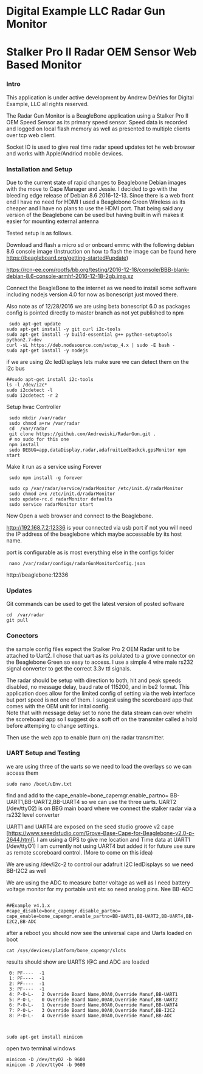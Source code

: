 ﻿# Digital Example LLC Radar Gun Monitor
# Stalker Pro II Radar OEM Sensor Web Based Monitor #

### Intro ###
This application is under active development by Andrew DeVries for Digital Example, LLC all rights reserved.

The Radar Gun Monitor is a BeagleBone application using a Stalker Pro II OEM Speed Sensor as its primary speed sensor. Speed data is recorded and logged on local flash memory as well as presented to multiple clients over tcp web client.

Socket IO is used to give real time radar speed updates tot he web browser and works with Apple/Andriod mobile devices. 

### Installation and Setup ###
Due to the current state of rapid changes to Beaglebone Debian images with the move to Cape Manager and Jessie. I decided to go with the bleeding edge release
of Debian 8.6 2016-12-13.   Since there is a web front end I have no need for HDMI I used a Beaglebone Green Wireless as its cheaper and I have no plans to use the HDMI port.
That being said any version of the Beaglebone can be used but having built in wifi makes it easier for mounting external antenna

Tested setup is as follows.

Download and flash a micro sd or onboard emmc with the following debian 8.6 console image (Instruction on how to flash the image can be found here <https://beagleboard.org/getting-started#update>)

<https://rcn-ee.com/rootfs/bb.org/testing/2016-12-18/console/BBB-blank-debian-8.6-console-armhf-2016-12-18-2gb.img.xz>

Connect the BeagleBone to the internet as we need to install some software including nodejs version 4.0 for now as bonescript just moved there.

Also note as of 12/28/2016 we are using beta bonescript 6.0 as packages config is pointed directly to master branch as not yet published to npm

```
 sudo apt-get update
sudo apt-get install -y git curl i2c-tools
sudo apt-get install -y build-essential g++ python-setuptools python2.7-dev
curl -sL https://deb.nodesource.com/setup_4.x | sudo -E bash -
sudo apt-get install -y nodejs
 ```

 

 if we are using i2c ledDisplays lets make sure we can detect them on the i2c bus

```
##sudo apt-get install i2c-tools
ls -l /dev/i2c*
sudo i2cdetect -l
sudo i2cdetect -r 2
```
Setup hvac Controller

```
 sudo mkdir /var/radar
 sudo chmod a+rw /var/radar
 cd  /var/radar
 git clone https://github.com/Andrewiski/RadarGun.git .
 # no sudo for this one
 npm install
 sudo DEBUG=app,dataDisplay,radar,adafruitLedBackck,gpsMonitor npm start

```

Make it run as a service using Forever

```
 sudo npm install -g forever

 sudo cp /var/radar/service/radarMonitor /etc/init.d/radarMonitor
 sudo chmod a+x /etc/init.d/radarMonitor
 sudo update-rc.d radarMonitor defaults
 sudo service radarMonitor start
```

Now Open a web browser and connect to the Beaglebone.

http://192.168.7.2:12336 is your connected via usb port if not you will need the IP address of the beaglebone which maybe accessable by its host name.

port is configurable as is most everything else in the configs folder

```
 nano /var/radar/configs/radarGunMonitorConfig.json
```

http://beaglebone:12336

### Updates ###
Git commands can be used to get the latest version of posted software
```
cd  /var/radar
git pull

```

### Conectors ###
the sample config files expect the Stalker Pro 2 OEM Radar unit to be attached to Uart2. I chose that uart as its polulated to a grove connector on the Beaglebone Green so easy to access.
I use a simple 4 wire male rs232 signal converter to get the correct 3.3v ttl signals.

The radar should be setup with direction to both,  hit and peak speeds disabled, no message delay, baud rate of 115200, and in be2 format. This application does allow for the limited
 config of setting via the web interface but port speed is not one of them. I susgest using the scoreboard app that comes with the OEM unit for inital config.  
 Note that with message delay set to none the data stream can over whelm the scoreboard app so I suggest do a soft off on the transmiter called a hold before attemping to change settings.

 Then use the web app to enable (turn on) the radar transmitter.

 

 ### UART Setup and Testing ###
 
 we are using three of the uarts so we need to load the overlays so we can access them

 ```
 sudo nano /boot/uEnv.txt
 ```

 find and add to the cape_enable=bone_capemgr.enable_partno=
   BB-UART1,BB-UART2,BB-UART4  so we can use the three uarts.  UART2 (/dev/ttyO2) is on BBG main board where we connect the stalker radar via a rs232 level converter

   UART1 and UART4 are exposed on the seed studio groove v2 cape [https://www.seeedstudio.com/Grove-Base-Cape-for-Beaglebone-v2.0-p-2644.html].
   I am using a GPS to give me location and Time data at UART1 (/dev/ttyO1)
   I am currently not using UART4 but added it for future use sure as remote scoreboard control. (More to come on this idea)

   We are using /dev/i2c-2 to control our adafruit I2C ledDisplays so we need BB-I2C2 as well

   We are using the ADC to measure batter voltage as well as I need battery voltage monitor for my portable unit etc so need analog pins. Nee BB-ADC


 ```
       
##Example v4.1.x
#cape_disable=bone_capemgr.disable_partno=
cape_enable=bone_capemgr.enable_partno=BB-UART1,BB-UART2,BB-UART4,BB-I2C2,BB-ADC

 ```

 after a reboot you should now see the universal cape and Uarts loaded on boot
 ```
 cat /sys/devices/platform/bone_capemgr/slots
 ```
results should show are UARTS I@C and ADC are loaded
```
 0: PF----  -1
 1: PF----  -1
 2: PF----  -1
 3: PF----  -1
 4: P-O-L-   2 Override Board Name,00A0,Override Manuf,BB-UART1
 5: P-O-L-   0 Override Board Name,00A0,Override Manuf,BB-UART2
 6: P-O-L-   1 Override Board Name,00A0,Override Manuf,BB-UART4
 7: P-O-L-   3 Override Board Name,00A0,Override Manuf,BB-I2C2
 8: P-O-L-   4 Override Board Name,00A0,Override Manuf,BB-ADC

 
 ```


 ```
 sudo apt-get install minicom

 ```

 open two terminal windows

 ```
 minicom -D /dev/ttyO2 -b 9600
 minicom -D /dev/ttyO4 -b 9600
 
 ```